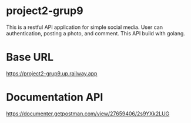 # project2-grup9
This is a restful API application for simple social media. User can authentication, posting a photo, and comment. This API build with golang.

# Base URL
https://project2-grup9.up.railway.app

# Documentation API 
https://documenter.getpostman.com/view/27659406/2s9YXk2LUG
